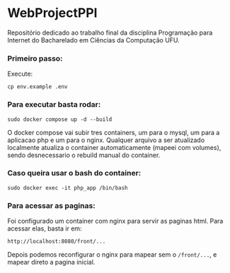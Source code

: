 # WebProjectPPI

Repositório dedicado ao trabalho final da disciplina Programação para Internet do Bacharelado em Ciências da Computação UFU.

### Primeiro passo:

Execute:

`cp env.example .env`

### Para executar basta rodar:

`sudo docker compose up -d --build`

O docker compose vai subir tres containers, um para o mysql, um para a aplicacao php e um para o nginx. Qualquer arquivo a ser atualizado localmente atualiza o container automaticamente (mapeei com volumes), sendo desnecessario o rebuild manual do container.

### Caso queira usar o bash do container:

`sudo docker exec -it php_app /bin/bash`

### Para acessar as paginas:

Foi configurado um container com nginx para servir as paginas html. Para acessar elas, basta ir em:

`http://localhost:8080/front/...`

Depois podemos reconfigurar o nginx para mapear sem o `/front/...`, e mapear direto a pagina inicial.
